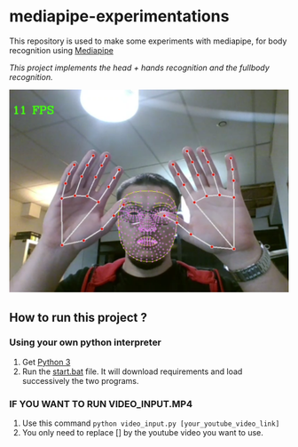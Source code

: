 # mediapipe-experimentations

This repository is used to make some experiments with mediapipe, for body recognition using [Mediapipe](https://ai.google.dev/edge/mediapipe/solutions/guide?hl=fr) 

*This project implements the head + hands recognition and the fullbody recognition.*

![HandRecognition](screenshots/hands_head.png)

## How to run this project ?

### Using your own python interpreter

1. Get [Python 3](https://www.python.org/downloads/)
2. Run the [start.bat](start.bat) file. It will download requirements and load successively the two programs.

### IF YOU WANT TO RUN VIDEO_INPUT.MP4

1. Use this command `python video_input.py [your_youtube_video_link]`
2. You only need to replace [] by the youtube video you want to use.